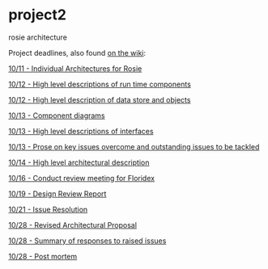 project2
========

rosie architecture

Project deadlines, also found [on the wiki](https://github.com/cs181f/project2/wiki/Deadlines):

[10/11 - Individual Architectures for Rosie  ](https://github.com/cs181f/project2/issues/4)

[10/12 - High level descriptions of run time components  ](https://github.com/cs181f/project2/issues/2)

[10/12 - High level description of data store and objects  ](https://github.com/cs181f/project2/issues/5)

[10/13 - Component diagrams  ](https://github.com/cs181f/project2/issues/13)

[10/13 - High level descriptions of interfaces  ](https://github.com/cs181f/project2/issues/9)

[10/13 - Prose on key issues overcome and outstanding issues to be tackled  ](https://github.com/cs181f/project2/issues/10)

[10/14 - High level architectural description  ](https://github.com/cs181f/project2/issues/3)

[10/16 - Conduct review meeting for Floridex  ](https://github.com/cs181f/project2/issues/11)

[10/19 - Design Review Report  ](https://github.com/cs181f/project2/issues/7)

[10/21 - Issue Resolution  ](https://github.com/cs181f/project2/issues/12)

[10/28 - Revised Architectural Proposal  ](https://github.com/cs181f/project2/issues/13)

[10/28 - Summary of responses to raised issues  ](https://github.com/cs181f/project2/issues/14)

[10/28 - Post mortem  ](https://github.com/cs181f/project2/issues/15)
